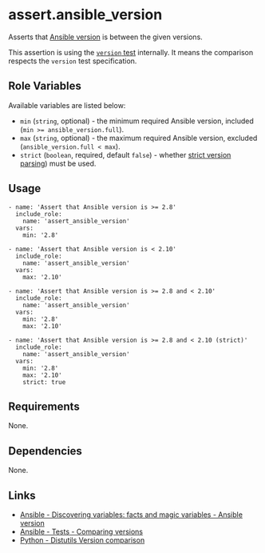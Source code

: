 # assert.ansible_version

Asserts that [Ansible version](https://docs.ansible.com/ansible/latest/user_guide/playbooks_vars_facts.html#ansible-version) is between the given versions.

This assertion is using the [`version` test](https://docs.ansible.com/ansible/latest/user_guide/playbooks_tests.html#comparing-versions) internally. It means
the comparison respects the `version` test specification.

## Role Variables

Available variables are listed below:

- `min` (`string`, optional) - the minimum required Ansible version, included (`min >= ansible_version.full`).
- `max` (`string`, optional) - the maximum required Ansible version, excluded (`ansible_version.full < max`).
- `strict` (`boolean`, required, default `false`) - whether [strict version parsing](https://docs.ansible.com/ansible/latest/user_guide/playbooks_tests.html#comparing-versions))
  must be used.

## Usage

    - name: 'Assert that Ansible version is >= 2.8'
      include_role:
        name: 'assert_ansible_version'
      vars:
        min: '2.8'

    - name: 'Assert that Ansible version is < 2.10'
      include_role:
        name: 'assert_ansible_version'
      vars:
        max: '2.10'

    - name: 'Assert that Ansible version is >= 2.8 and < 2.10'
      include_role:
        name: 'assert_ansible_version'
      vars:
        min: '2.8'
        max: '2.10'

    - name: 'Assert that Ansible version is >= 2.8 and < 2.10 (strict)'
      include_role:
        name: 'assert_ansible_version'
      vars:
        min: '2.8'
        max: '2.10'
        strict: true

## Requirements

None.

## Dependencies

None.

## Links

- [Ansible - Discovering variables: facts and magic variables - Ansible version](https://docs.ansible.com/ansible/latest/user_guide/playbooks_vars_facts.html#ansible-version)
- [Ansible - Tests - Comparing versions](https://docs.ansible.com/ansible/latest/user_guide/playbooks_tests.html#comparing-versions)
- [Python - Distutils Version comparison](https://wiki.python.org/moin/Distutils/VersionComparison)
